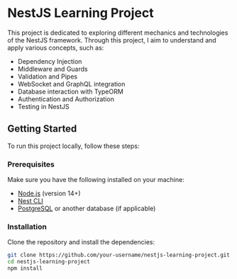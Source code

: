 # NestJS Learning Project

This project is dedicated to exploring different mechanics and technologies of the NestJS framework. Through this project, I aim to understand and apply various concepts, such as:

- Dependency Injection
- Middleware and Guards
- Validation and Pipes
- WebSocket and GraphQL integration
- Database interaction with TypeORM
- Authentication and Authorization
- Testing in NestJS

## Getting Started

To run this project locally, follow these steps:

### Prerequisites

Make sure you have the following installed on your machine:

- [Node.js](https://nodejs.org/) (version 14+)
- [Nest CLI](https://docs.nestjs.com/cli/overview)
- [PostgreSQL](https://www.postgresql.org/) or another database (if applicable)

### Installation

Clone the repository and install the dependencies:

```bash
git clone https://github.com/your-username/nestjs-learning-project.git
cd nestjs-learning-project
npm install
